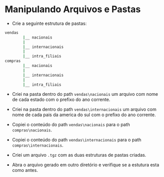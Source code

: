 # Manipulando Arquivos e Pastas

* Crie a seguinte estrutura de pastas:

``` bash
vendas
        |__ nacionais
        |
        |__ internacionais
        |
        |__ intra_filiais
compras
        |__ nacionais
        |
        |__ internacionais
        |
        |__ intra_filiais
```

* Criei na pasta dentro do path `vendas\nacionais` um arquivo com nome de cada
estado com o prefixo do ano corrente.

* Criei na pasta dentro do path `vendas\internacionais` um arquivo com nome de
cada pais da america do sul com o prefixo do ano corrente.

* Copiei o conteúdo do path `vendas\nacionais` para o path `compras\nacionais`.

* Copiei o conteúdo do path `vendas\internacionais` para o path
`compras\internacionais`.

* Criei um arquivo `.tgz` com as duas estruturas de pastas criadas.

* Abra o arquivo gerado em outro diretório e verifique se a estutura esta como
antes.
